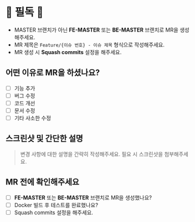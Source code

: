 # 🚨 필독 🚨
- MASTER 브랜치가 아닌 **FE-MASTER** 또는 **BE-MASTER** 브랜치로 MR을 생성해주세요.
- MR 제목은 `Feature/{이슈 번호} - 이슈 제목` 형식으로 작성해주세요.
- MR 생성 시 **Squash commits** 설정을 해주세요.


## 어떤 이유로 MR을 하셨나요?
- [ ] 기능 추가
- [ ] 버그 수정
- [ ] 코드 개선
- [ ] 문서 수정
- [ ] 기타 사소한 수정

## 스크린샷 및 간단한 설명
> 변경 사항에 대한 설명을 간략히 작성해주세요. 필요 시 스크린샷을 첨부해주세요.

## MR 전에 확인해주세요
- [ ] **FE-MASTER** 또는 **BE-MASTER** 브랜치로 MR을 생성했나요?
- [ ] Docker 빌드 후 테스트를 완료했나요?
- [ ] Squash commits 설정을 해주세요.
